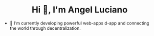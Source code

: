 <h1 align="center">Hi 👋, I'm Angel Luciano</h1>

- 🌱  I’m currently developing powerful web-apps d-app and connecting the world through decentralization.
